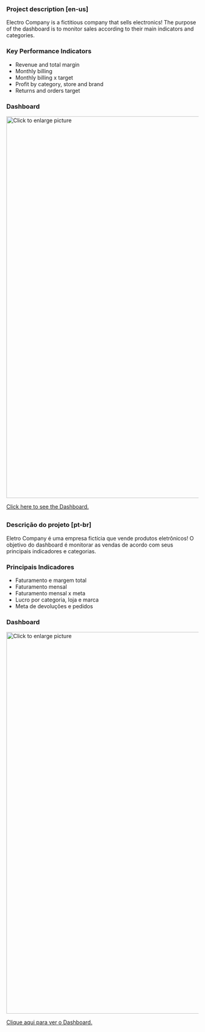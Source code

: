 ### Project description [en-us]

Electro Company is a fictitious company that sells electronics! The purpose of the dashboard is to monitor sales according to their main indicators and categories.

### Key Performance Indicators

- Revenue and total margin
- Monthly billing
- Monthly billing x target
- Profit by category, store and brand
- Returns and orders target

### Dashboard

<a href="https://lh3.googleusercontent.com/drive-viewer/AJc5JmQ1CskxfC5o-pWKU_12zTyhdd3HxOWVu6MLedIS18jXNqSboAcFEI5qFfEsoLiRBVKvIbwdsvQ=w1366-h629"><img src="https://lh3.googleusercontent.com/drive-viewer/AJc5JmQ1CskxfC5o-pWKU_12zTyhdd3HxOWVu6MLedIS18jXNqSboAcFEI5qFfEsoLiRBVKvIbwdsvQ=w1366-h629" style="width: 1000px; max-width: 100%; height: auto" title="Click to enlarge picture" />

<a href="https://app.powerbi.com/view?r=eyJrIjoiYzliZmVhYjAtMmQ1ZC00YjRmLThjOTUtMDk5OWQzZTAyMmFmIiwidCI6IjAzOTg0NmQxLWY3ODEtNDRlMy04NGZhLTkzOWZiNGI5MDc0YSJ9" target="_blank">Click here to see the Dashboard.</a>

##

### Descrição do projeto [pt-br]

Eletro Company é uma empresa fictícia que vende produtos eletrônicos! O objetivo do dashboard é monitorar as vendas de acordo com seus principais indicadores e categorias.

### Principais Indicadores

- Faturamento e margem total
- Faturamento mensal
- Faturamento mensal x meta
- Lucro por categoria, loja e marca
- Meta de devoluções e pedidos

### Dashboard

<a href="https://lh3.googleusercontent.com/drive-viewer/AJc5JmQ1CskxfC5o-pWKU_12zTyhdd3HxOWVu6MLedIS18jXNqSboAcFEI5qFfEsoLiRBVKvIbwdsvQ=w1366-h629"><img src="https://lh3.googleusercontent.com/drive-viewer/AJc5JmQ1CskxfC5o-pWKU_12zTyhdd3HxOWVu6MLedIS18jXNqSboAcFEI5qFfEsoLiRBVKvIbwdsvQ=w1366-h629" style="width: 1000px; max-width: 100%; height: auto" title="Click to enlarge picture" />

<a href="https://app.powerbi.com/view?r=eyJrIjoiYzliZmVhYjAtMmQ1ZC00YjRmLThjOTUtMDk5OWQzZTAyMmFmIiwidCI6IjAzOTg0NmQxLWY3ODEtNDRlMy04NGZhLTkzOWZiNGI5MDc0YSJ9" target="_blank">Clique aqui para ver o Dashboard.</a>